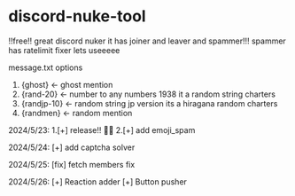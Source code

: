 # discord-nuke-tool
!!free!! great discord nuker it has joiner and leaver and spammer!!! spammer has ratelimit fixer lets useeeee

message.txt options
1. {ghost} <- ghost mention
2. {rand-20} <- number to any numbers 1938 it a random string charters
3. {randjp-10} <- random string jp version its a hiragana random charters
4. {randmen} <- random mention

2024/5/23:
1.[+] release!! 🎉🥳
2.[+] add emoji_spam

2024/5/24:
[+] add captcha solver

2024/5/25:
[fix] fetch members fix

2024/5/26:
[+] Reaction adder
[+] Button pusher
